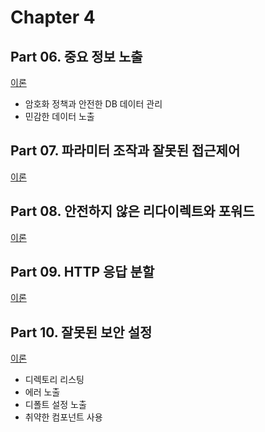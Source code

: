 # Chapter 4
## Part 06. 중요 정보 노출
[이론](./Part06_중요-정보-노출.md)

- 암호화 정책과 안전한 DB 데이터 관리
- 민감한 데이터 노출

## Part 07. 파라미터 조작과 잘못된 접근제어
[이론](./Part07_파라미터-조작과-잘못된-접근제어.md)

## Part 08. 안전하지 않은 리다이렉트와 포워드
[이론](./Part08_안전하지-않은-리다이렉트와-포워드.md)

## Part 09. HTTP 응답 분할
[이론](./Part09_HTTP-응답-분할.md)

## Part 10. 잘못된 보안 설정
[이론](./Part10_잘못된-보안-설정.md)

- 디렉토리 리스팅
- 에러 노출
- 디폴트 설정 노출
- 취약한 컴포넌트 사용
